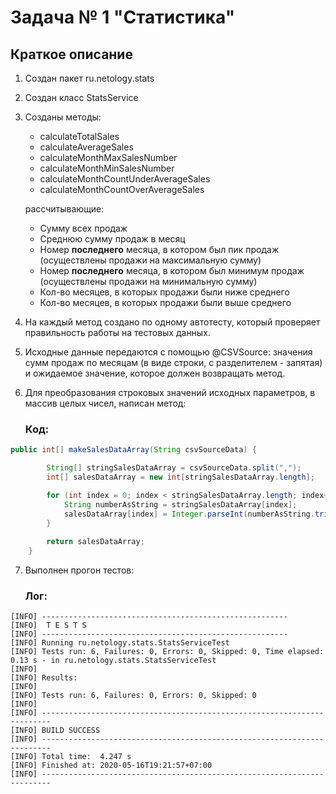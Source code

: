 # Задача № 1 "Статистика"

## Краткое описание

1. Создан пакет ru.netology.stats
2. Создан класс StatsService
3. Созданы методы:
    * calculateTotalSales
    * calculateAverageSales
    * calculateMonthMaxSalesNumber
    * calculateMonthMinSalesNumber
    * calculateMonthCountUnderAverageSales
    * calculateMonthCountOverAverageSales
    
    рассчитывающие:
    
    * Сумму всех продаж
    * Среднюю сумму продаж в месяц
    * Номер **последнего** месяца, в котором был пик продаж (осуществлены продажи на максимальную сумму)
    * Номер **последнего** месяца, в котором был минимум продаж (осуществлены продажи на минимальную сумму)
    * Кол-во месяцев, в которых продажи были ниже среднего
    * Кол-во месяцев, в которых продажи были выше среднего
 
4. На каждый метод создано по одному автотесту, который проверяет правильность работы на тестовых данных.

5. Исходные данные передаются с помощью @CSVSource: значения сумм продаж по месяцам (в виде строки, с разделителем - запятая) и ожидаемое значение, которое должен возвращать метод.
    
6. Для преобразования строковых значений исходных параметров, в массив целых чисел, написан метод:
    ### Код:

```java
public int[] makeSalesDataArray(String csvSourceData) {

        String[] stringSalesDataArray = csvSourceData.split(",");
        int[] salesDataArray = new int[stringSalesDataArray.length];

        for (int index = 0; index < stringSalesDataArray.length; index++) {
            String numberAsString = stringSalesDataArray[index];
            salesDataArray[index] = Integer.parseInt(numberAsString.trim());
        }
        
        return salesDataArray;
    }
```
7. Выполнен прогон тестов:

    ### Лог:

```$xslt
[INFO] -------------------------------------------------------
[INFO]  T E S T S
[INFO] -------------------------------------------------------
[INFO] Running ru.netology.stats.StatsServiceTest
[INFO] Tests run: 6, Failures: 0, Errors: 0, Skipped: 0, Time elapsed: 0.13 s - in ru.netology.stats.StatsServiceTest
[INFO] 
[INFO] Results:
[INFO] 
[INFO] Tests run: 6, Failures: 0, Errors: 0, Skipped: 0
[INFO] 
[INFO] ------------------------------------------------------------------------
[INFO] BUILD SUCCESS
[INFO] ------------------------------------------------------------------------
[INFO] Total time:  4.247 s
[INFO] Finished at: 2020-05-16T19:21:57+07:00
[INFO] ------------------------------------------------------------------------
```
